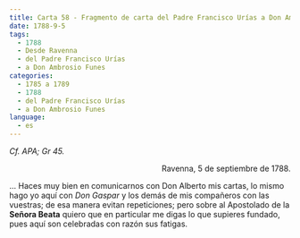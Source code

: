 ```yaml
---
title: Carta 58 - Fragmento de carta del Padre Francisco Urías a Don Ambrosio Funes (Ravenna, 5 de septiembre de 1788).
date: 1788-9-5
tags:
  - 1788
  - Desde Ravenna
  - del Padre Francisco Urías
  - a Don Ambrosio Funes
categories:
  - 1785 a 1789
  - 1788
  - del Padre Francisco Urías
  - a Don Ambrosio Funes
language:
  - es
---
```


_Cf. APA; Gr 45._

<div align="right">
Ravenna, 5 de septiembre de 1788.
</div>

... Haces muy bien en comunicarnos con Don Alberto mis cartas, lo mismo hago yo aquí con _Don Gaspar_ y los demás de mis compañeros con las vuestras; de esa manera evitan repeticiones; pero sobre al Apostolado de la **Señora Beata** quiero que en particular me digas lo que supieres fundado, pues aquí son celebradas con razón sus fatigas.
